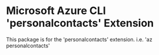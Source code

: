 Microsoft Azure CLI 'personalcontacts' Extension
==========================================

This package is for the 'personalcontacts' extension.
i.e. 'az personalcontacts'
